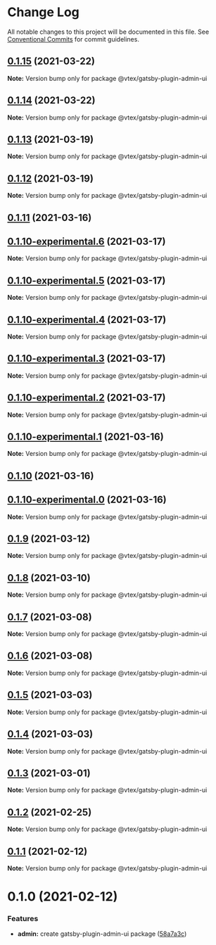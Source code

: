 # Change Log

All notable changes to this project will be documented in this file.
See [Conventional Commits](https://conventionalcommits.org) for commit guidelines.

## [0.1.15](https://github.com/vtex/onda/compare/@vtex/gatsby-plugin-admin-ui@0.1.14...@vtex/gatsby-plugin-admin-ui@0.1.15) (2021-03-22)

**Note:** Version bump only for package @vtex/gatsby-plugin-admin-ui





## [0.1.14](https://github.com/vtex/onda/compare/@vtex/gatsby-plugin-admin-ui@0.1.13...@vtex/gatsby-plugin-admin-ui@0.1.14) (2021-03-22)

**Note:** Version bump only for package @vtex/gatsby-plugin-admin-ui





## [0.1.13](https://github.com/vtex/onda/compare/@vtex/gatsby-plugin-admin-ui@0.1.12...@vtex/gatsby-plugin-admin-ui@0.1.13) (2021-03-19)

**Note:** Version bump only for package @vtex/gatsby-plugin-admin-ui





## [0.1.12](https://github.com/vtex/onda/compare/@vtex/gatsby-plugin-admin-ui@0.1.11...@vtex/gatsby-plugin-admin-ui@0.1.12) (2021-03-19)

**Note:** Version bump only for package @vtex/gatsby-plugin-admin-ui





## [0.1.11](https://github.com/vtex/onda/compare/@vtex/gatsby-plugin-admin-ui@0.1.10...@vtex/gatsby-plugin-admin-ui@0.1.11) (2021-03-16)
## [0.1.10-experimental.6](https://github.com/vtex/onda/compare/@vtex/gatsby-plugin-admin-ui@0.1.10-experimental.4...@vtex/gatsby-plugin-admin-ui@0.1.10-experimental.6) (2021-03-17)

**Note:** Version bump only for package @vtex/gatsby-plugin-admin-ui





## [0.1.10-experimental.5](https://github.com/vtex/onda/compare/@vtex/gatsby-plugin-admin-ui@0.1.10-experimental.4...@vtex/gatsby-plugin-admin-ui@0.1.10-experimental.5) (2021-03-17)

**Note:** Version bump only for package @vtex/gatsby-plugin-admin-ui





## [0.1.10-experimental.4](https://github.com/vtex/onda/compare/@vtex/gatsby-plugin-admin-ui@0.1.10-experimental.3...@vtex/gatsby-plugin-admin-ui@0.1.10-experimental.4) (2021-03-17)

**Note:** Version bump only for package @vtex/gatsby-plugin-admin-ui





## [0.1.10-experimental.3](https://github.com/vtex/onda/compare/@vtex/gatsby-plugin-admin-ui@0.1.10-experimental.2...@vtex/gatsby-plugin-admin-ui@0.1.10-experimental.3) (2021-03-17)

**Note:** Version bump only for package @vtex/gatsby-plugin-admin-ui





## [0.1.10-experimental.2](https://github.com/vtex/onda/compare/@vtex/gatsby-plugin-admin-ui@0.1.8...@vtex/gatsby-plugin-admin-ui@0.1.10-experimental.2) (2021-03-17)

**Note:** Version bump only for package @vtex/gatsby-plugin-admin-ui





## [0.1.10-experimental.1](https://github.com/vtex/onda/compare/@vtex/gatsby-plugin-admin-ui@0.1.8...@vtex/gatsby-plugin-admin-ui@0.1.10-experimental.1) (2021-03-16)

**Note:** Version bump only for package @vtex/gatsby-plugin-admin-ui





## [0.1.10](https://github.com/vtex/onda/compare/@vtex/gatsby-plugin-admin-ui@0.1.9...@vtex/gatsby-plugin-admin-ui@0.1.10) (2021-03-16)
## [0.1.10-experimental.0](https://github.com/vtex/onda/compare/@vtex/gatsby-plugin-admin-ui@0.1.8...@vtex/gatsby-plugin-admin-ui@0.1.10-experimental.0) (2021-03-16)

**Note:** Version bump only for package @vtex/gatsby-plugin-admin-ui





## [0.1.9](https://github.com/vtex/onda/compare/@vtex/gatsby-plugin-admin-ui@0.1.8...@vtex/gatsby-plugin-admin-ui@0.1.9) (2021-03-12)

**Note:** Version bump only for package @vtex/gatsby-plugin-admin-ui





## [0.1.8](https://github.com/vtex/onda/compare/@vtex/gatsby-plugin-admin-ui@0.1.7...@vtex/gatsby-plugin-admin-ui@0.1.8) (2021-03-10)

**Note:** Version bump only for package @vtex/gatsby-plugin-admin-ui





## [0.1.7](https://github.com/vtex/onda/compare/@vtex/gatsby-plugin-admin-ui@0.1.6...@vtex/gatsby-plugin-admin-ui@0.1.7) (2021-03-08)

**Note:** Version bump only for package @vtex/gatsby-plugin-admin-ui





## [0.1.6](https://github.com/vtex/onda/compare/@vtex/gatsby-plugin-admin-ui@0.1.5...@vtex/gatsby-plugin-admin-ui@0.1.6) (2021-03-08)

**Note:** Version bump only for package @vtex/gatsby-plugin-admin-ui





## [0.1.5](https://github.com/vtex/onda/compare/@vtex/gatsby-plugin-admin-ui@0.1.4...@vtex/gatsby-plugin-admin-ui@0.1.5) (2021-03-03)

**Note:** Version bump only for package @vtex/gatsby-plugin-admin-ui





## [0.1.4](https://github.com/vtex/onda/compare/@vtex/gatsby-plugin-admin-ui@0.1.3...@vtex/gatsby-plugin-admin-ui@0.1.4) (2021-03-03)

**Note:** Version bump only for package @vtex/gatsby-plugin-admin-ui





## [0.1.3](https://github.com/vtex/onda/compare/@vtex/gatsby-plugin-admin-ui@0.1.2...@vtex/gatsby-plugin-admin-ui@0.1.3) (2021-03-01)

**Note:** Version bump only for package @vtex/gatsby-plugin-admin-ui





## [0.1.2](https://github.com/vtex/onda/compare/@vtex/gatsby-plugin-admin-ui@0.1.1...@vtex/gatsby-plugin-admin-ui@0.1.2) (2021-02-25)

**Note:** Version bump only for package @vtex/gatsby-plugin-admin-ui





## [0.1.1](https://github.com/vtex/onda/compare/@vtex/gatsby-plugin-admin-ui@0.1.0...@vtex/gatsby-plugin-admin-ui@0.1.1) (2021-02-12)

**Note:** Version bump only for package @vtex/gatsby-plugin-admin-ui





# 0.1.0 (2021-02-12)


### Features

* **admin:** create gatsby-plugin-admin-ui package ([58a7a3c](https://github.com/vtex/onda/commit/58a7a3cfd00a82d7e62371f1f567777f9921cf4f))
